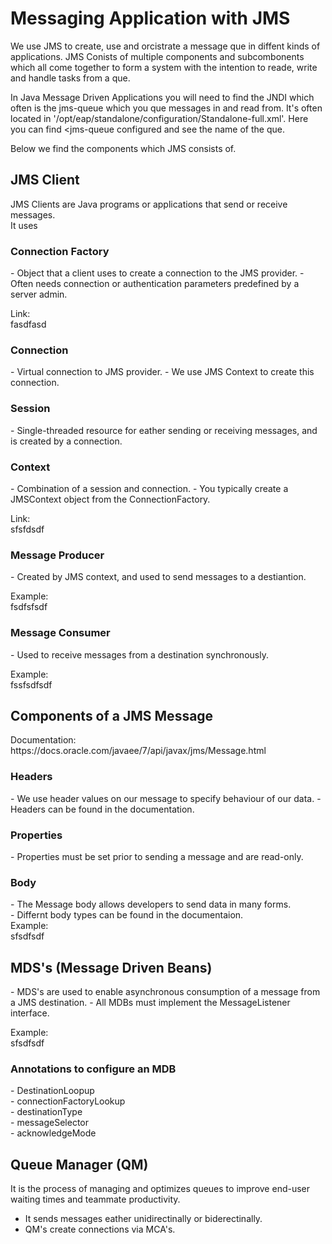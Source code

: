 <h1>Messaging Application with JMS</h1>

We use JMS to create, use and orcistrate a message que in diffent kinds of applications. JMS Conists of multiple components and subcombonents which all come together to form a system with the intention to reade, write and handle tasks from a que. <br>

In Java Message Driven Applications you will need to find the JNDI which often is the jms-queue which you que messages in and read from. It's often located in '/opt/eap/standalone/configuration/Standalone-full.xml'. Here you can find <jms-queue configured and see the name of the que. <br>

Below we find the components which JMS consists of. <br>

<h2>JMS Client</h2>

JMS Clients are Java programs or applications that send or receive messages. <br>
It uses <br>

<h3>Connection Factory</h3>
- Object that a client uses to create a connection to the JMS provider.
- Often needs connection or authentication parameters predefined by a server admin.

Link: <br>
fasdfasd <br>

<h3>Connection</h3>
- Virtual connection to JMS provider.
- We use JMS Context to create this connection.

<h3>Session</h3>
- Single-threaded resource for eather sending or receiving messages, and is created by a connection.

<h3>Context</h3>
- Combination of a session and connection.
- You typically create a JMSContext object from the ConnectionFactory.

Link: <br>
sfsfdsdf <br>

<h3>Message Producer</h3>
- Created by JMS context, and used to send messages to a destiantion.

Example: <br>
fsdfsfsdf <br>

<h3>Message Consumer</h3>
- Used to receive messages from a destination synchronously.

Example: <br>
fssfsdfsdf <br>

<h2>Components of a JMS Message</h2>
Documentation: <br>
https://docs.oracle.com/javaee/7/api/javax/jms/Message.html

<h3>Headers</h3>
- We use header values on our message to specify behaviour of our data.
- Headers can be found in the documentation.

<h3>Properties</h3>
- Properties must be set prior to sending a message and are read-only.

<h3>Body</h3>
- The Message body allows developers to send data in many forms. <br>
- Differnt body types can be found in the documentaion. <br>
Example: <br>
sfsdfsdf


<br>
<h2>MDS's (Message Driven Beans)</h2>
- MDS's are used to enable asynchronous consumption of a message from a JMS destination. 
- All MDBs must implement the MessageListener interface.

Example: <br>
sfsdfsdf <br>

<h3>Annotations to configure an MDB</h3>
- DestinationLoopup <br>
- connectionFactoryLookup <br>
- destinationType <br>
- messageSelector <br>
- acknowledgeMode <br>

<h2>Queue Manager (QM)</h2>
It is the process of managing and optimizes queues to improve end-user waiting times and teammate productivity. <br>

- It sends messages eather unidirectinally or biderectinally. <br>
- QM's create connections via MCA's. <br> 
